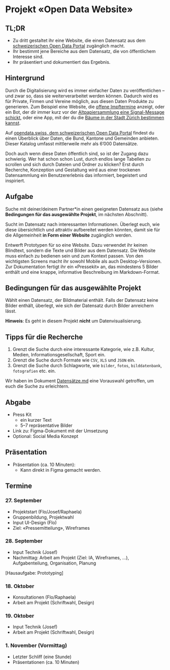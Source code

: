 # Projekt «Open Data Website»

## TL;DR
- Zu dritt gestaltet ihr eine Website, die einen Datensatz aus dem [schweizerischen Open Data Portal](https://opendata.swiss/) zugänglich macht.
- Ihr bestimmt jene Bereiche aus dem Datensatz, die von öffentlichem Interesse sind.
- Ihr präsentiert und dokumentiert das Ergebnis.

## Hintergrund

Durch die Digitalisierung wird es immer einfacher Daten zu veröffentlichen – und zwar so, dass sie weiterverarbeitet werden können. Dadurch wird es für Private, Firmen und Vereine möglich, aus diesen Daten Produkte zu generieren. Zum Beispiel eine Website, die [offene Impftermine](https://boostli.web.app/) anzeigt, oder ein Bot, der dir immer kurz vor der [Altpapiersammlung eine Signal-Message schickt](https://dgnaegi.ch/2020/09/06/altpapierbot/), oder eine App, mit der du die [Bäume in der Stadt Zürich bestimmen kannst](https://urbantrees.app/).

Auf [opendata.swiss, dem schweizerischen Open Data Portal](https://opendata.swiss/) findest du einen Überblick über Daten, die Bund, Kantone und Gemeinden anbieten. Dieser Katalog umfasst mittlerweile mehr als 6’000 Datensätze. 

Doch auch wenn diese Daten öffentlich sind, so ist der Zugang dazu schwierig. Wer hat schon schon Lust, durch endlos lange Tabellen zu scrollen und sich durch Dateien und Ordner zu klicken? Erst durch Recherche, Konzeption und Gestaltung wird aus einer trockenen Datensammlung ein Benutzererlebnis das informiert, begeistert und inspiriert.

## Aufgabe

Suche mit deiner/deinem Partner\*in einen geeigneten Datensatz aus (siehe **Bedingungen für das ausgewählte Projekt**, im nächsten Abschnitt).

Sucht im Datensatz nach interessanten Informationen. Überlegt euch, wie diese übersichtlich und attraktiv aufbereitet werden könnten, damit sie für die Allgemeinheit **in Form einer Website** zugänglich werden.

Entwerft Prototypen für so eine Website. Dazu verwendet ihr keinen Blindtext, sondern die Texte und Bilder aus dem Datensatz. Die Website muss einfach zu bedienen sein und zum Kontext passen. Von den wichtigsten Screens macht ihr sowohl Mobile als auch Desktop-Versionen. Zur Dokumentation fertigt ihr ein «Pressekit» an, das mindestens 5 Bilder enthält und eine knappe, informative Beschreibung im Markdown-Format.

## Bedingungen für das ausgewählte Projekt

Wählt einen Datensatz, der Bildmaterial enthält. Falls der Datensatz keine Bilder enthält, überlegt, wie sich der Datensatz durch Bilder anreichern lässt.

**Hinweis**: Es geht in diesem Projekt **nicht** um Datenvisualisierung.

## Tipps für die Recherche

1. Grenzt die Suche durch eine interessante Kategorie, wie z.B. Kultur, Medien, Informationsgesellschaft, Sport ein.
2. Grenzt die Suche durch Formate wie `CSV`, `XLS` und `JSON` ein.
3. Grenzt die Suche durch Schlagworte, wie `bilder`, `fotos`, `bilddatenbank`, `fotografien` etc. ein.

Wir haben im Dokument [Datensätze.md](https://github.com/cas-dt/projekt-schatzsuche/blob/main/Datens%C3%A4tze.md) eine Vorauswahl getroffen, um euch die Suche zu erleichtern.

## Abgabe

- Press Kit
  - ein kurzer Text
  - 5–7 repräsentative Bilder
- Link zu: Figma-Dokument mit der Umsetzung
- Optional: Social Media Konzept

## Präsentation
- Präsentation (ca. 10 Minuten): 
  - Kann direkt in Figma gemacht werden.


## Termine

### 27. September

- Projektstart (Flo/Josef/Raphaela)
- Gruppenbildung, Projektwahl
- Input UI-Design (Flo)
- Ziel: «Pressemitteilung», Wireframes

### 28. September

- Input Technik (Josef)
- Nachmittag: Arbeit am Projekt (Ziel: IA, Wireframes, …), Aufgabenteilung, Organisation, Planung

[Hausaufgabe: Prototyping]

### 18. Oktober

- Konsultationen (Flo/Raphaela)
- Arbeit am Projekt (Schriftwahl, Design)

###  19. Oktober

- Input Technik (Josef)
- Arbeit am Projekt (Schriftwahl, Design)

### 1. November (Vormittag)

- Letzter Schliff (eine Stunde)
- Präsentationen (ca. 10 Minuten)
